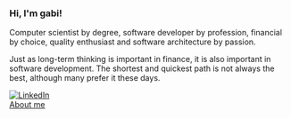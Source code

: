 <div align="left">
  <h3>Hi, I'm gabi!</h3>
  <p>Computer scientist by degree, software developer by profession, financial by choice, quality enthusiast and software architecture by passion.</p>

  <p>Just as long-term thinking is important in finance, it is also important in software development. The shortest and quickest path is not always the best, although many prefer it these days.</p>

  [![LinkedIn](https://img.shields.io/badge/LinkedIn-0077B5?style=for-the-badge&logo=linkedin&logoColor=white)](https://www.linkedin.com/in/gabrielleraujo/)
  </br>
  [About me](https://gabrielleraujo.github.io/)
</div>
